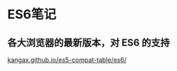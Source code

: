 # ES6笔记

## 各大浏览器的最新版本，对 ES6 的支持

[kangax.github.io/es5-compat-table/es6/](kangax.github.io/es5-compat-table/es6/)